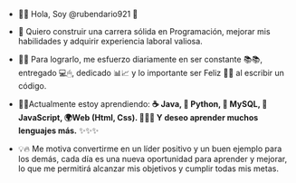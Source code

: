 - 👋😀 Hola, Soy @rubendario921 🐺
>
- 📌 Quiero construir una carrera sólida en Programación, mejorar mis habilidades y adquirir experiencia laboral valiosa.
>
- 📍📅 Para lograrlo, me esfuerzo diariamente en ser constante 📚📚, entregado 💻🖱, dedicado 📊📈 y lo importante ser Feliz 🎉💖 al escribir un código.
>
- 🧠🦾Actualmente estoy aprendiendo: **☕ Java, 🐍 Python, 🐬 MySQL, 📒 JavaScript, 🌍Web (Html, Css). 📕📘📙 Y deseo aprender muchos lenguajes más.**  ✨✨✨
>
- 💡🔥 Me motiva convertirme en un líder positivo y un buen ejemplo para los demás, cada día es una nueva oportunidad para aprender y mejorar, lo que me permitirá alcanzar mis objetivos y cumplir todas mis metas.

<!---
rubendario921/rubendario921 is a ✨ special ✨ repository because its `README.md` (this file) appears on your GitHub profile.
You can click the Preview link to take a look at your changes.
--->
 
